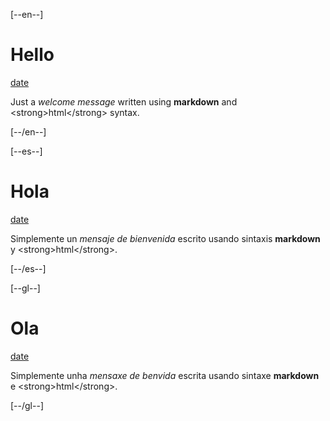 [title]:       # "[en]Hello|[es]Hola|[gl]Ola"
[date]:        # "2020-05-20 20:47:00"
[description]: # "[en]Just a welcome message|[es]Simplemente un mensaje de bienvenida|[gl]Simplemente unha mensaxe de benvida"
[keywords]:    # "TRECE"
[ogImageFile]: # "https://url.to.your.image"
[ogImageAlt]:  # "[en]Image description|[es]Descripción de la imagen|[gl]Descrición da imaxe"

[--en--]

# Hello

[date]

Just a *welcome message* written using **markdown** and &lt;strong&gt;html&lt;/strong&gt; syntax.

[--/en--]

[--es--]

# Hola

[date]

Simplemente un *mensaje de bienvenida* escrito usando sintaxis **markdown** y &lt;strong&gt;html&lt;/strong&gt;.

[--/es--]

[--gl--]

# Ola

[date]

Simplemente unha *mensaxe de benvida* escrita usando sintaxe **markdown** e &lt;strong&gt;html&lt;/strong&gt;.

[--/gl--]
